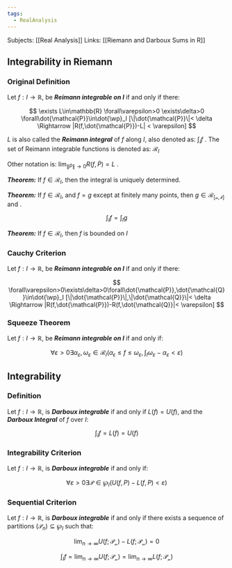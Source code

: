 ```yaml
---
tags:
  - RealAnalysis
---
```

Subjects: [[Real Analysis]]
Links: [[Riemann and Darboux Sums in R]]

## Integrability in Riemann

### Original Definition

Let $f: I \to\mathbb{R},$ be _**Reimann integrable on $I$**_ if and only if there:

$$ \exists L\in\mathbb{R} \forall\varepsilon>0 \exists\delta>0 \forall\dot{\mathcal{P}}\in\dot{\wp}_I [\|\dot{\mathcal{P}}\|< \delta \Rightarrow |R(f,\dot{\mathcal{P}})-L| < \varepsilon] $$

$L$ is also called the _**Reimann integral**_ of $f$ along $I$, also denoted as: $\int_If$ . The set of Reimann integrable functions is denoted as: $\mathcal{R}_I$

Other notation is: $\lim_{\|\dot{P}\|\to 0}R(f,\dot{P}) = L$ .

_**Theorem:**_ If $f \in \mathcal{R}_I$, then the integral is uniquely determined.

_**Theorem:**_ If $f \in\mathcal{R}_I$, and $f=g$ except at finitely many points, then $g \in\mathcal{R_{[a,b]}}$ and .

$$ \int_If = \int_Ig $$

_**Theorem:**_ If $f\in\mathcal{R}_I$, then $f$ is bounded on $I$

### Cauchy Criterion

Let $f: I \to\mathbb{R},$ be _**Reimann integrable on $I$**_ if and only if there:

$$ \forall\varepsilon>0\exists\delta>0\forall\dot{\mathcal{P}},\dot{\mathcal{Q}}\in\dot{\wp}_I [\|\dot{\mathcal{P}}\|,\|\dot{\mathcal{Q}}\|< \delta \Rightarrow |R(f,\dot{\mathcal{P}})-R(f,\dot{\mathcal{Q}}|< \varepsilon] $$

### Squeeze Theorem

Let $f: I \to\mathbb{R},$ be _**Reimann integrable on $I$**_ if and only if:

$$ \forall\varepsilon>0\exists\alpha_\varepsilon, \omega_\varepsilon\in\mathcal{R}_I\left(\alpha_\epsilon\leq f\leq\omega_\varepsilon, \int_I\omega_\varepsilon-\alpha_\varepsilon < \varepsilon\right) $$
## Integrability

### Definition

Let $f:I\to\mathbb{R}$, is _**Darboux integrable**_ if and only if $L(f) = U(f)$, and the _**Darboux Integral**_ of $f$ over $I$:

$$ \int_I f = L(f) = U(f) $$

### Integrability Criterion

Let $f:I\to\mathbb{R}$, is _**Darboux integrable**_ if and only if:

$$ \forall\varepsilon>0\exists\mathcal{P}\in\wp_I(U(f,P) - L(f,P)<\varepsilon) $$

### Sequential Criterion

Let $f:I\to\mathbb{R}$, is _**Darboux integrable**_ if and only if there exists a sequence of partitions $(\mathcal{P}_n) \subseteq \wp_I$ such that:

$$ \lim_{n\to\infty}U(f;\mathcal{P_n})-L(f;\mathcal{P_n}) = 0 $$

$$ \int_I f= \lim_{n \to\infty} U(f;\mathcal{P_n}) = \lim_{n \to\infty} L(f;\mathcal{P_n}) $$